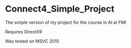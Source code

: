 # Connect4_Simple_Project
The simple version of my project for the course in AI at FMI

Requires DirectX9

Was tested on MSVC 2015
